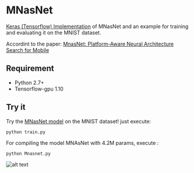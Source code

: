 # MNasNet
[Keras (Tensorflow) Implementation](https://github.com/Shathe/MNasNet-Keras-Tensorflow/blob/master/MNasNet.py) of MNasNet and an example for training and evaluating it on the MNIST dataset.

Accordint to the paper: [MnasNet: Platform-Aware Neural Architecture Search for Mobile](https://arxiv.org/pdf/1807.11626.pdf)

## Requirement
* Python 2.7+
* Tensorflow-gpu 1.10

## Try it
Try the [MNasNet model](https://github.com/Shathe/MNasNet-Keras-Tensorflow/blob/master/MNasNet.py) on the MNIST dataset! just execute:
```
python train.py
```

For compiling the model MNAsNet with 4.2M params, execute :
```
python Mnasnet.py
```

![alt text](https://github.com/Shathe/MNasNet-Keras-Tensorflow/raw/master/mnasnet.png)
